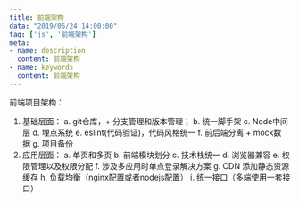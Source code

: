 ```yaml
---
title: 前端架构
data: "2019/06/24 14:00:00"
tag: ['js', '前端架构']
meta: 
- name: description
  content: 前端架构
- name: keywords
  content: 前端架构
---
```


前端项目架构：
1. 基础层面： a. git仓库，+ 分支管理和版本管理； b. 统一脚手架 c. Node中间层 d. 埋点系统 e. eslint(代码验证)，代码风格统一 f. 前后端分离 + mock数据 g. 项目备份
2. 应用层面： a. 单页和多页 b. 前端模块划分 c. 技术栈统一 d. 浏览器兼容 e. 权限管理以及权限分配 f. 涉及多应用时单点登录解决方案 g. CDN 添加静态资源缓存 h. 负载均衡（nginx配置或者nodejs配置） i. 统一接口（多端使用一套接口）
